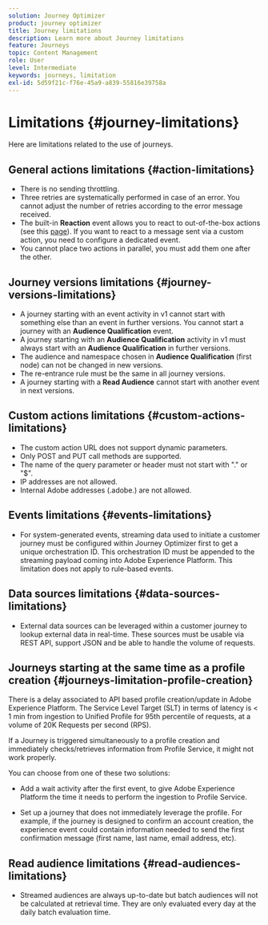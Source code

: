 ```yaml
---
solution: Journey Optimizer
product: journey optimizer
title: Journey limitations
description: Learn more about Journey limitations
feature: Journeys
topic: Content Management
role: User
level: Intermediate
keywords: journeys, limitation
exl-id: 5d59f21c-f76e-45a9-a839-55816e39758a
---
```

# Limitations {#journey-limitations}

Here are limitations related to the use of journeys.

## General actions limitations {#action-limitations}

* There is no sending throttling. 
* Three retries are systematically performed in case of an error. You cannot adjust the number of retries according to the error message received. 
* The built-in **Reaction** event allows you to react to out-of-the-box actions (see this [page](../building-journeys/reaction-events.md)). If you want to react to a message sent via a custom action, you need to configure a dedicated event. 
* You cannot place two actions in parallel, you must add them one after the other.

## Journey versions limitations {#journey-versions-limitations}

* A journey starting with an event activity in v1 cannot start with something else than an event in further versions. You cannot start a journey with an **Audience Qualification** event. 
* A journey starting with an **Audience Qualification** activity in v1 must always start with an **Audience Qualification** in further versions. 
* The audience and namespace chosen in **Audience Qualification** (first node) can not be changed in new versions.
* The re-entrance rule must be the same in all journey versions.
* A journey starting with a **Read Audience** cannot start with another event in next versions.
 
## Custom actions limitations {#custom-actions-limitations}

* The custom action URL does not support dynamic parameters. 
* Only POST and PUT call methods are supported. 
* The name of the query parameter or header must not start with "." or "$". 
* IP addresses are not allowed. 
* Internal Adobe addresses (.adobe.) are not allowed.
 
## Events limitations {#events-limitations}

* For system-generated events, streaming data used to initiate a customer journey must be configured within Journey Optimizer first to get a unique orchestration ID. This orchestration ID must be appended to the streaming payload coming into Adobe Experience Platform. This limitation does not apply to rule-based events.
 
## Data sources limitations {#data-sources-limitations}

* External data sources can be leveraged within a customer journey to lookup external data in real-time. These sources must be usable via REST API, support JSON and be able to handle the volume of requests.

## Journeys starting at the same time as a profile creation {#journeys-limitation-profile-creation}
 
There is a delay associated to API based profile creation/update in Adobe Experience Platform. The Service Level Target (SLT) in terms of latency is < 1 min from ingestion to Unified Profile for 95th percentile of requests, at a volume of 20K Requests per second (RPS).

If a Journey is triggered simultaneously to a profile creation and immediately checks/retrieves information from Profile Service, it might not work properly.

You can choose from one of these two solutions:

* Add a wait activity after the first event, to give Adobe Experience Platform the time it needs to perform the ingestion to Profile Service.

* Set up a journey that does not immediately leverage the profile. For example, if the journey is designed to confirm an account creation, the experience event could contain information needed to send the first confirmation message (first name, last name, email address, etc). 

## Read audience limitations {#read-audiences-limitations}

* Streamed audiences are always up-to-date but batch audiences will not be calculated at retrieval time. They are only evaluated every day at the daily batch evaluation time.
